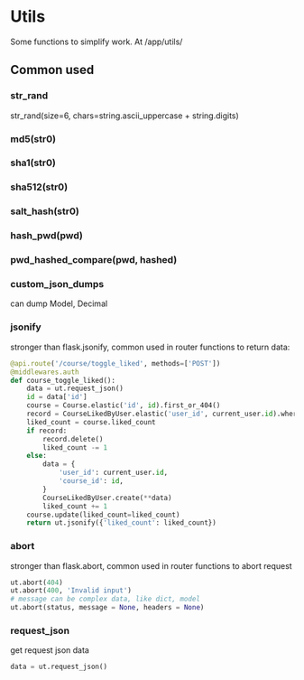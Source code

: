 # Utils
Some functions to simplify work. At /app/utils/

## Common used
### str_rand
str_rand(size=6, chars=string.ascii_uppercase + string.digits)
### md5(str0)
### sha1(str0)
### sha512(str0)
### salt_hash(str0)
### hash_pwd(pwd)
### pwd_hashed_compare(pwd, hashed)
### custom_json_dumps
can dump Model, Decimal
### jsonify
stronger than flask.jsonify, common used in router functions to return data:
```py
@api.route('/course/toggle_liked', methods=['POST'])
@middlewares.auth
def course_toggle_liked():
    data = ut.request_json()
    id = data['id']
    course = Course.elastic('id', id).first_or_404()
    record = CourseLikedByUser.elastic('user_id', current_user.id).where('course_id', id).first()
    liked_count = course.liked_count
    if record:
        record.delete()
        liked_count -= 1
    else:
        data = {
            'user_id': current_user.id,
            'course_id': id,
        }
        CourseLikedByUser.create(**data)
        liked_count += 1
    course.update(liked_count=liked_count)
    return ut.jsonify({'liked_count': liked_count})
```
### abort
stronger than flask.abort, common used in router functions to abort request
```py
ut.abort(404)
ut.abort(400, 'Invalid input')
# message can be complex data, like dict, model
ut.abort(status, message = None, headers = None)
```
### request_json
get request json data
```py
data = ut.request_json()
```
